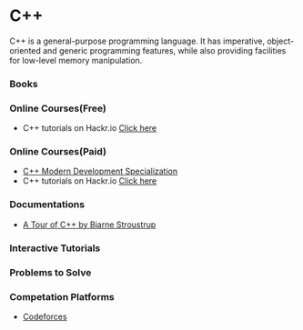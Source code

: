 # C++
С++ is a general-purpose programming language. It has imperative, object-oriented and generic programming features, while also providing facilities for low-level memory manipulation.

### Books

### Online Courses(Free)

- C++ tutorials on Hackr.io [Click here](https://hackr.io/tutorials/learn-c-plus-plus?sort=upvotes&type_tags%5B%5D=1)

### Online Courses(Paid)

- [C++ Modern Development Specialization](https://www.coursera.org/specializations/c-plus-plus-modern-development)
- C++ tutorials on Hackr.io [Click here](https://hackr.io/tutorials/learn-c-plus-plus?sort=upvotes&type_tags%5B%5D=2)

### Documentations

- [A Tour of C++ by Bjarne Stroustrup](https://isocpp.org/tour)

### Interactive Tutorials


### Problems to Solve

### Competation Platforms

- [Codeforces](https://codeforces.com/)
